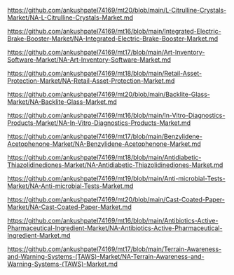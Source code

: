 <p><a href="https://github.com/ankushpatel74169/mt20/blob/main/L-Citrulline-Crystals-Market/NA-L-Citrulline-Crystals-Market.md">https://github.com/ankushpatel74169/mt20/blob/main/L-Citrulline-Crystals-Market/NA-L-Citrulline-Crystals-Market.md</a></p><p><a href="https://github.com/ankushpatel74169/mt16/blob/main/Integrated-Electric-Brake-Booster-Market/NA-Integrated-Electric-Brake-Booster-Market.md">https://github.com/ankushpatel74169/mt16/blob/main/Integrated-Electric-Brake-Booster-Market/NA-Integrated-Electric-Brake-Booster-Market.md</a></p><p><a href="https://github.com/ankushpatel74169/mt17/blob/main/Art-Inventory-Software-Market/NA-Art-Inventory-Software-Market.md">https://github.com/ankushpatel74169/mt17/blob/main/Art-Inventory-Software-Market/NA-Art-Inventory-Software-Market.md</a></p><p><a href="https://github.com/ankushpatel74169/mt18/blob/main/Retail-Asset-Protection-Market/NA-Retail-Asset-Protection-Market.md">https://github.com/ankushpatel74169/mt18/blob/main/Retail-Asset-Protection-Market/NA-Retail-Asset-Protection-Market.md</a></p><p><a href="https://github.com/ankushpatel74169/mt20/blob/main/Backlite-Glass-Market/NA-Backlite-Glass-Market.md">https://github.com/ankushpatel74169/mt20/blob/main/Backlite-Glass-Market/NA-Backlite-Glass-Market.md</a></p><p><a href="https://github.com/ankushpatel74169/mt16/blob/main/In-Vitro-Diagnostics-Products-Market/NA-In-Vitro-Diagnostics-Products-Market.md">https://github.com/ankushpatel74169/mt16/blob/main/In-Vitro-Diagnostics-Products-Market/NA-In-Vitro-Diagnostics-Products-Market.md</a></p><p><a href="https://github.com/ankushpatel74169/mt17/blob/main/Benzylidene-Acetophenone-Market/NA-Benzylidene-Acetophenone-Market.md">https://github.com/ankushpatel74169/mt17/blob/main/Benzylidene-Acetophenone-Market/NA-Benzylidene-Acetophenone-Market.md</a></p><p><a href="https://github.com/ankushpatel74169/mt18/blob/main/Antidiabetic-Thiazolidinediones-Market/NA-Antidiabetic-Thiazolidinediones-Market.md">https://github.com/ankushpatel74169/mt18/blob/main/Antidiabetic-Thiazolidinediones-Market/NA-Antidiabetic-Thiazolidinediones-Market.md</a></p><p><a href="https://github.com/ankushpatel74169/mt19/blob/main/Anti-microbial-Tests-Market/NA-Anti-microbial-Tests-Market.md">https://github.com/ankushpatel74169/mt19/blob/main/Anti-microbial-Tests-Market/NA-Anti-microbial-Tests-Market.md</a></p><p><a href="https://github.com/ankushpatel74169/mt20/blob/main/Cast-Coated-Paper-Market/NA-Cast-Coated-Paper-Market.md">https://github.com/ankushpatel74169/mt20/blob/main/Cast-Coated-Paper-Market/NA-Cast-Coated-Paper-Market.md</a></p><p><a href="https://github.com/ankushpatel74169/mt16/blob/main/Antibiotics-Active-Pharmaceutical-Ingredient-Market/NA-Antibiotics-Active-Pharmaceutical-Ingredient-Market.md">https://github.com/ankushpatel74169/mt16/blob/main/Antibiotics-Active-Pharmaceutical-Ingredient-Market/NA-Antibiotics-Active-Pharmaceutical-Ingredient-Market.md</a></p><p><a href="https://github.com/ankushpatel74169/mt17/blob/main/Terrain-Awareness-and-Warning-Systems-(TAWS)-Market/NA-Terrain-Awareness-and-Warning-Systems-(TAWS)-Market.md">https://github.com/ankushpatel74169/mt17/blob/main/Terrain-Awareness-and-Warning-Systems-(TAWS)-Market/NA-Terrain-Awareness-and-Warning-Systems-(TAWS)-Market.md</a></p>
